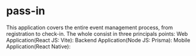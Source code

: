 # pass-in
This application covers the entire event management process, from registration to check-in.
The whole consist in three principals points:
Web Application(React JS: Vite):
Backend Application(Node JS: Prisma):
Mobile Application(React Native):
